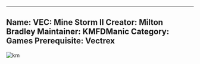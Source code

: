 -----------------------
Name: VEC: Mine Storm II
Creator: Milton Bradley
Maintainer: KMFDManic
Category: Games
Prerequisite: Vectrex
-----------------------
![km](https://i.imgur.com/CJqEah2.png)
